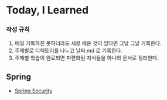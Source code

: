 # Today, I Learned

### 작성 규칙

1. 매일 기록하진 못하더라도 새로 배운 것이 있다면 그날 그날 기록한다.
2. 주제별로 디렉토리를 나누고 날짜.md 로 기록한다.
3. 주제별 학습이 완료되면 파편화된 지식들을 하나의 문서로 정리한다.

## Spring

 - [Spring Security](https://github.com/jhh992000/TIL/blob/main/spring-security/main-spring-security.md)

   
